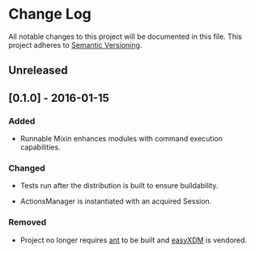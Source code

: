 # Change Log
All notable changes to this project will be documented in this file.
This project adheres to [Semantic Versioning](http://semver.org/).

## Unreleased

## [0.1.0] - 2016-01-15

### Added

* Runnable Mixin enhances modules with command execution capabilities.

### Changed

* Tests run after the distribution is built to ensure buildability.

* ActionsManager is instantiated with an acquired Session.

### Removed

* Project no longer requires [ant](http://ant.apache.org/) to be built
  and [easyXDM](https://github.com/oyvindkinsey/easyXDM) is vendored.
